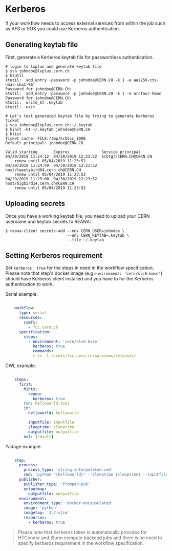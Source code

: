 # Kerberos

If your workflow needs to access external services from within the job such as
AFS or EOS you could use Kerberos authentication.

## Generating keytab file

First, generate a Kerberos keytab file for passwordless authentication.

```console
# login to lxplus and generate keytab file
$ ssh johndoe@lxplus.cern.ch
$ ktutil
ktutil:  add_entry -password -p johndoe@CERN.CH -k 1 -e aes256-cts-hmac-sha1-96
Password for johndoe@CERN.CH:
ktutil:  add_entry -password -p johndoe@CERN.CH -k 1 -e arcfour-hmac
Password for johndoe@CERN.CH:
ktutil:  write_kt .keytab
ktutil:  exit

# Let's test generated keytab file by trying to generate Kerberos ticket
$ scp johndoe@lxplus.cern.ch:~/.keytab .
$ kinit -kt ~/.keytab johndoe@CERN.CH
$ klist
Ticket cache: FILE:/tmp/krb5cc_1000
Default principal: johndoe@CERN.CH

Valid starting       Expires              Service principal
04/29/2019 11:24:12  04/30/2019 12:23:52  krbtgt/CERN.CH@CERN.CH
	renew until 05/04/2019 11:23:52
04/29/2019 11:24:49  04/30/2019 12:23:52  host/tweetybird04.cern.ch@CERN.CH
	renew until 05/04/2019 11:23:52
04/29/2019 11:25:00  04/30/2019 12:23:52  host/bigbird14.cern.ch@CERN.CH
	renew until 05/04/2019 11:23:52
```

## Uploading secrets

Once you have a working keytab file, you need to upload your CERN username
and keytab secrets to REANA:

```console
$ reana-client secrets-add --env CERN_USER=johndoe \
                           --env CERN_KEYTAB=.keytab \
                           --file ~/.keytab
```

## Setting Kerberos requirement

Set `kerberos: true` for the steps in need in the workflow specification.
Please note that step's docker image (e.g ``environment: 'cern/slc6-base'``)
should have Kerberos client installed and you have to for the Kerberos
authentication to work.

Serial example:

```yaml hl_lines="9"

    workflow:
      type: serial
      resources:
        cvmfs:
          - fcc.cern.ch
      specification:
        steps:
          - environment: 'cern/slc6-base'
            kerberos: true
            commands:
            - ls -l /cvmfs/fcc.cern.ch/sw/views/releases/
```

CWL example:

```yaml hl_lines="5"

    steps:
      first:
        hints:
          reana:
            kerberos: true
        run: helloworld.tool
   	    in:
   	      helloworld: helloworld

   	      inputfile: inputfile
   	      sleeptime: sleeptime
   	      outputfile: outputfile
   	    out: [result]
```

Yadage example:

```yaml hl_lines="14"

    step:
      process:
        process_type: 'string-interpolated-cmd'
        cmd: 'python "{helloworld}" --sleeptime {sleeptime} --inputfile "{inputfile}" --outputfile "{outputfile}"'
      publisher:
        publisher_type: 'frompar-pub'
        outputmap:
          outputfile: outputfile
      environment:
        environment_type: 'docker-encapsulated'
        image: 'python'
        imagetag: '2.7-slim'
        resources:
          - kerberos: true
```

> Please note that Kerberos token is automatically provided for HTCondor and
Slurm compute backend jobs and there is no need to specify kerberos requirement
in the workflow specification.
